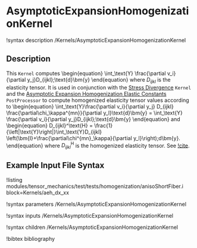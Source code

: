 # AsymptoticExpansionHomogenizationKernel

!syntax description /Kernels/AsymptoticExpansionHomogenizationKernel

## Description

This `Kernel` computes
\begin{equation}
 \int_\text{Y} \frac{\partial v_i}{\partial y_j}D_{ijkl}\;\text{d}\bm{y}
\end{equation}
where $D_{ijkl}$ is the elasticity tensor.  It is used in conjunction with the [Stress Divergence](StressDivergenceTensors.md) `Kernel` and the [Asymptotic Expansion Homogenization Elastic Constants](AsymptoticExpansionHomogenizationElasticConstants.md) `PostProcessor` to compute homogenized elasticity tensor values according to
\begin{equation}
\int_\text{Y}\frac{\partial v_i}{\partial y_j} D_{ijkl} \frac{\partial\chi_\kappa^{mn}}{\partial y_l}\text{d}\bm{y} = \int_\text{Y} \frac{\partial v_i}{\partial y_j}D_{ijkl}\;\text{d}\bm{y}
\end{equation}
and
\begin{equation}
D_{ijkl}^\text{H} = \frac{1}{\left|\text{Y}\right|}\int_\text{Y}D_{ijkl} \left(\bm{I}+\frac{\partial\chi^{mn}_\kappa}{\partial y_l}\right)\;d\bm{y}.
\end{equation}
where $D_{ijkl}^\text{H}$ is the homogenized elasticity tensor.  See [!cite](hales15homogenization).

## Example Input File Syntax

!listing modules/tensor_mechanics/test/tests/homogenization/anisoShortFiber.i block=Kernels/aeh_dx_xx

!syntax parameters /Kernels/AsymptoticExpansionHomogenizationKernel

!syntax inputs /Kernels/AsymptoticExpansionHomogenizationKernel

!syntax children /Kernels/AsymptoticExpansionHomogenizationKernel

!bibtex bibliography
